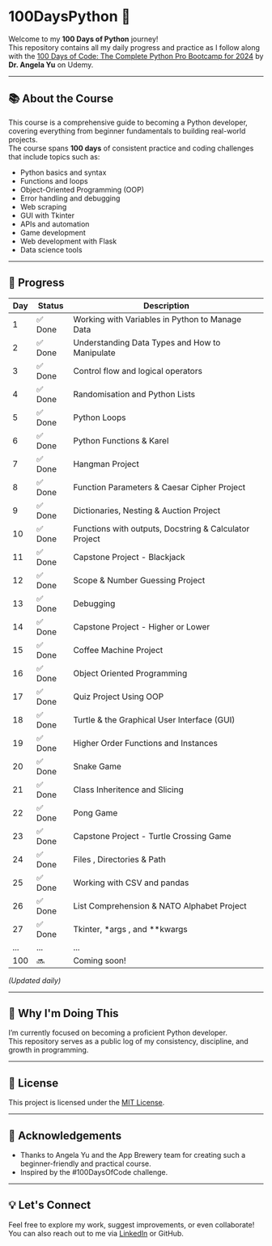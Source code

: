 # 100DaysPython 🐍

Welcome to my **100 Days of Python** journey!  
This repository contains all my daily progress and practice as I follow along with the [100 Days of Code: The Complete Python Pro Bootcamp for 2024](https://www.udemy.com/course/100-days-of-code/) by **Dr. Angela Yu** on Udemy.

---

## 📚 About the Course

This course is a comprehensive guide to becoming a Python developer, covering everything from beginner fundamentals to building real-world projects.  
The course spans **100 days** of consistent practice and coding challenges that include topics such as:

- Python basics and syntax
- Functions and loops
- Object-Oriented Programming (OOP)
- Error handling and debugging
- Web scraping
- GUI with Tkinter
- APIs and automation
- Game development
- Web development with Flask
- Data science tools

---

## 📅 Progress

| Day | Status | Description |
|-----|--------|-------------|
| 1   | ✅ Done | Working with Variables in Python to Manage Data |
| 2   | ✅ Done | Understanding Data Types and How to Manipulate |
| 3   | ✅ Done | Control flow and logical operators |
| 4   | ✅ Done | Randomisation and Python Lists |
| 5   | ✅ Done | Python Loops |
| 6   | ✅ Done | Python Functions & Karel |
| 7   | ✅ Done | Hangman Project |
| 8   | ✅ Done | Function Parameters & Caesar Cipher Project |
| 9   | ✅ Done | Dictionaries, Nesting & Auction Project |
| 10  | ✅ Done | Functions with outputs, Docstring & Calculator Project|
| 11  | ✅ Done | Capstone Project - Blackjack|
| 12  | ✅ Done | Scope & Number Guessing Project|
| 13  | ✅ Done | Debugging|
| 14  | ✅ Done | Capstone Project - Higher or Lower|
| 15  | ✅ Done | Coffee Machine Project|
| 16  | ✅ Done | Object Oriented Programming|
| 17  | ✅ Done | Quiz Project Using OOP|
| 18  | ✅ Done | Turtle & the Graphical User Interface (GUI)|
| 19  | ✅ Done | Higher Order Functions and Instances|
| 20  | ✅ Done | Snake Game |
| 21  | ✅ Done | Class Inheritence and Slicing |
| 22  | ✅ Done | Pong Game|
| 23  | ✅ Done | Capstone Project - Turtle Crossing Game|
| 24  | ✅ Done | Files , Directories & Path |
| 25  | ✅ Done | Working with CSV and pandas|
| 26  | ✅ Done | List Comprehension & NATO Alphabet Project|
| 27  | ✅ Done |Tkinter, *args , and **kwargs |
| ... | ...    | ... |
| 100 | 🔜     | Coming soon! |

*(Updated daily)*

---

## 🚀 Why I'm Doing This

I’m currently focused on becoming a proficient Python developer.  
This repository serves as a public log of my consistency, discipline, and growth in programming.

---

## 📜 License

This project is licensed under the [MIT License](LICENSE).

---

## 🙌 Acknowledgements

- Thanks to Angela Yu and the App Brewery team for creating such a beginner-friendly and practical course.
- Inspired by the #100DaysOfCode challenge.

---

## 💡 Let's Connect

Feel free to explore my work, suggest improvements, or even collaborate!  
You can also reach out to me via [LinkedIn](https://www.linkedin.com/in/jasson17/) or GitHub.


